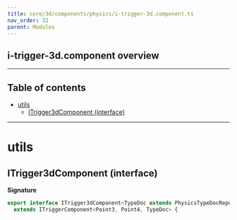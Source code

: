 ```yaml
---
title: core/3d/components/physics/i-trigger-3d.component.ts
nav_order: 32
parent: Modules
---
```


## i-trigger-3d.component overview

---

<h2 class="text-delta">Table of contents</h2>

- [utils](#utils)
  - [ITrigger3dComponent (interface)](#itrigger3dcomponent-interface)

---

# utils

## ITrigger3dComponent (interface)

**Signature**

```ts
export interface ITrigger3dComponent<TypeDoc extends PhysicsTypeDocRepo3D = PhysicsTypeDocRepo3D>
  extends ITriggerComponent<Point3, Point4, TypeDoc> {
```
